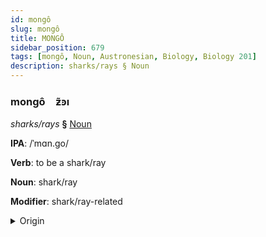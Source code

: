 ```yaml
---
id: mongô
slug: mongô
title: MONGÔ
sidebar_position: 679
tags: [mongô, Noun, Austronesian, Biology, Biology 201]
description: sharks/rays § Noun
---
```


### mongô&emsp;<span kind="abugida">ƶ̃ꜿı</span>

*sharks/rays* **§** [Noun](../../tags/Noun)

**IPA**: /ˈmɑn.go/

**Verb**: to be a shark/ray

**Noun**: shark/ray

**Modifier**: shark/ray-related

<details>
    <summary>Origin</summary>
    Māori mangō <br/>
    <em>Austronesian Language Family</em>
</details>